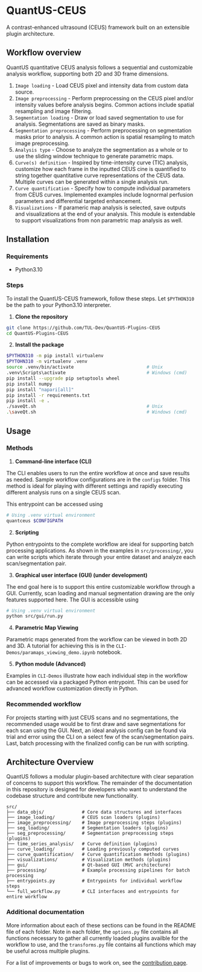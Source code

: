 # QuantUS-CEUS

A contrast-enhanced ultrasound (CEUS) framework built on an extensible plugin architecture.

## Workflow overview

QuantUS quantitative CEUS analysis follows a sequential and customizable analysis workflow, supporting both 2D and 3D frame dimensions.

1. `Image loading` - Load CEUS pixel and intensity data from custom data source.
2. `Image preprocessing` - Perform preprocessing on the CEUS pixel and/or intensity values before analysis begins. Common actions include spatial resampling and image filtering.
3. `Segmentation loading` - Draw or load saved segmentation to use for analysis. Segmentations are saved as binary masks.
4. `Segmentation preprocessing` - Perform preprocessing on segmentation masks prior to analysis. A common action is spatial resampling to match image preprocessing.
5. `Analysis type` - Choose to analyze the segmentation as a whole or to use the sliding window technique to generate parametric maps.
6. `Curve(s) definition` - Inspired by time-intensity curve (TIC) analysis, customize how each frame in the inputted CEUS cine is quantified to string together quantitative curve representations of the CEUS data. Multiple curves can be generated within a single analysis run.
7. `Curve quantification` - Specify how to compute individual parameters from CEUS curves. Implemented examples include lognormal perfusion parameters and differential targeted enhancement.
8. `Visualizations` - If parameric map analysis is selected, save outputs and visualizations at the end of your analysis. This module is extendable to support visualizations from non parametric map analysis as well.

## Installation

### Requirements

- Python3.10

### Steps

To install the QuantUS-CEUS framework, follow these steps. Let `$PYTHON310` be the path to your Python3.10 interpreter.

1. **Clone the repository**

```bash
git clone https://github.com/TUL-Dev/QuantUS-Plugins-CEUS
cd QuantUS-Plugins-CEUS
```

2. **Install the package**

```bash
$PYTHON310 -m pip install virtualenv
$PYTOHN310 -m virtualenv .venv
source .venv/bin/activate                           # Unix
.venv\Scripts\activate                              # Windows (cmd)
pip install --upgrade pip setuptools wheel
pip install numpy
pip install "napari[all]"
pip install -r requirements.txt
pip install -e .
./saveQt.sh                                         # Unix
.\saveQt.sh                                         # Windows (cmd)
```

## Usage

### Methods

1. **Command-line interface (CLI)**

The CLI enables users to run the entire workflow at once and save results as needed. Sample workflow configurations are in the `configs` folder. This method is ideal for playing with different settings and rapidly executing different analysis runs on a single CEUS scan.

This entrypoint can be accessed using

```bash
# Using .venv virtual environment
quantceus $CONFIGPATH
```

2. **Scripting**

Python entrypoints to the complete workflow are ideal for supporting batch processing applications. As shown in the examples in `src/processing/`, you can write scripts which iterate through your entire dataset and analyze each scan/segmentation pair.

3. **Graphical user interface (GUI) (under development)**

The end goal here is to support this entire customizable workflow through a GUI. Currently, scan loading and manual segmentation drawing are the only features supported here. The GUI is accessible using

```bash
# Using .venv virtual environment
python src/gui/run.py
```

4. **Parametric Map Viewing**

Parametric maps generated from the workflow can be viewed in both 2D and 3D. A tutorial for achieving this is in the `CLI-Demos/paramaps_viewing_demo.ipynb` notebook.

5. **Python module (Advanced)**

Examples in `CLI-Demos` illustrate how each individual step in the workflow can be accessed via a packaged Python entrypoint. This can be used for advanced workflow customization directly in Python.

### Recommended workflow

For projects starting with just CEUS scans and no segmentations, the recommended usage would be to first draw and save segmentations for each scan using the GUI. Next, an ideal analysis config can be found via trial and error using the CLI on a select few of the scan/segmentation pairs. Last, batch processing with the finalized config can be run with scripting.

## Architecture Overview

QuantUS follows a modular plugin-based architecture with clear separation of concerns to support this workflow. The remainder of the documentation in this repository is designed for developers who want to understand the codebase structure and contribute new functionality.

```
src/
├── data_objs/              # Core data structures and interfaces
├── image_loading/          # CEUS scan loaders (plugins)
├── image_preprocessing/    # Image preprocessing steps (plugins)
├── seg_loading/            # Segmentation loaders (plugins)  
├── seg_preprocessing/      # Segmentation preprocessing steps (plugins)
├── time_series_analysis/   # Curve definition (plugins)
├── curve_loading/          # Loading previously computed curves
├── curve_quantification/   # Curve quantification methods (plugins)
├── visualizations/         # Visualization methods (plugins)
├── gui/                    # Qt-based GUI (MVC architecture)
├── processing/             # Example processing pipelines for batch processing
├── entrypoints.py          # Entrypoints for individual workflow steps
└── full_workflow.py        # CLI interfaces and entrypoints for entire workflow
```

### Additional documentation

More information about each of these sections can be found in the README file of each folder. Note in each folder, the `options.py` file contains all functions necessary to gather all currently loaded plugins availble for the workflow to use, and the `transforms.py` file contains all functions which may be useful across multiple plugins.

For a list of improvements or bugs to work on, see the [contribution page](https://docs.google.com/spreadsheets/d/13wCCrqta2nT5E9PE7iZX5URrjj2o3aA5QsLkOFH5lFg/edit?usp=sharing).

